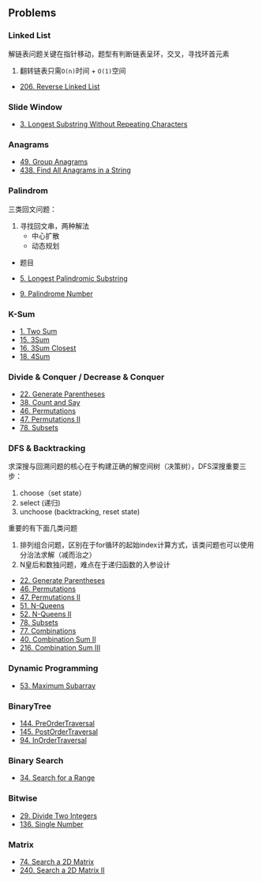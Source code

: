##  Problems

### Linked List

解链表问题关键在指针移动，题型有判断链表呈环，交叉，寻找环首元素

1. 翻转链表只需`O(n)`时间 + `O(1)`空间

- [206. Reverse Linked List](https://leetcode.com/problems/reverse-linked-list/description/)

### Slide Window

- [3. Longest Substring Without Repeating Characters](https://leetcode.com/problems/longest-substring-without-repeating-characters/)

### Anagrams

- [49. Group Anagrams](https://leetcode.com/problems/group-anagrams/description/)
- [438. Find All Anagrams in a String](https://leetcode.com/problems/find-all-anagrams-in-a-string/description/)


### Palindrom

三类回文问题：

1. 寻找回文串，两种解法
    - 中心扩散
    - 动态规划

- 题目

- [5. Longest Palindromic Substring](https://leetcode.com/problems/longest-palindromic-substring/description/)
- [9. Palindrome Number](https://leetcode.com/problems/palindrome-number/description/)


### K-Sum

- [1. Two Sum](https://leetcode.com/problems/two-sum/description/)
- [15. 3Sum](https://leetcode.com/problems/3sum/description/)
- [16. 3Sum Closest](https://leetcode.com/problems/3sum-closest/description/)
- [18. 4Sum](https://leetcode.com/problems/4sum/description/)

### Divide & Conquer / Decrease & Conquer

- [22. Generate Parentheses](https://leetcode.com/problems/generate-parentheses/description/)
- [38. Count and Say](https://leetcode.com/problems/count-and-say/description/)
- [46. Permutations](https://leetcode.com/problems/permutations/description/)
- [47. Permutations II](https://leetcode.com/problems/permutations-ii/description/)
- [78. Subsets](https://leetcode.com/problems/subsets/description/)


### DFS & Backtracking

求深搜与回溯问题的核心在于构建正确的解空间树（决策树），DFS深搜重要三步：

1. choose（set state） 
2. select (递归)
3. unchoose (backtracking, reset state)

重要的有下面几类问题

1. 排列组合问题，区别在于for循环的起始index计算方式，该类问题也可以使用分治法求解（减而治之）
2. N皇后和数独问题，难点在于递归函数的入参设计


- [22. Generate Parentheses](https://leetcode.com/problems/generate-parentheses/description/)
- [46. Permutations](https://leetcode.com/problems/permutations/description/)
- [47. Permutations II](https://leetcode.com/problems/permutations-ii/description/)
- [51. N-Queens](https://leetcode.com/problems/n-queens/description/)
- [52. N-Queens II](https://leetcode.com/problems/n-queens-ii/)
- [78. Subsets](https://leetcode.com/problems/subsets/description/)
- [77. Combinations](https://leetcode.com/problems/combinations/description/)
- [40. Combination Sum II](https://leetcode.com/problems/combination-sum-ii/description/)
- [216. Combination Sum III](https://leetcode.com/problems/combination-sum-iii/description/)


### Dynamic Programming

- [53. Maximum Subarray](https://leetcode.com/problems/maximum-subarray/description/)


### BinaryTree

- [144. PreOrderTraversal](https://leetcode.com/problems/binary-tree-preorder-traversal/description/)
- [145. PostOrderTraversal](https://leetcode.com/problems/binary-tree-postorder-traversal/description/)
- [94. InOrderTraversal](https://leetcode.com/problems/binary-tree-inorder-traversal/description/)


### Binary Search

- [34. Search for a Range](https://leetcode.com/problems/search-for-a-range/description/)

### Bitwise

- [29. Divide Two Integers](https://leetcode.com/problems/divide-two-integers/submissions/1)
- [136. Single Number](https://leetcode.com/problems/single-number/description/)

### Matrix 

- [74. Search a 2D Matrix](https://leetcode.com/problems/search-a-2d-matrix/description/)
- [240. Search a 2D Matrix II](https://leetcode.com/problems/search-a-2d-matrix-ii/description/)